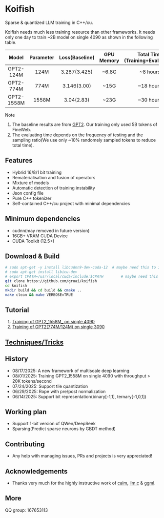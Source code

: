 # Koifish

Sparse & quantized LLM training in C++/cu.

Koifish needs much less training resource than other frameworks. It needs only one day to train ~2B model on single 4090 as shown in the following table.

| Model | Parameter  | Loss(Baseline) |GPU Memory|Total Time (Training+Evaluating)|Throughput|Log|
|:-------------:|:--------------:|:--------------:|:--------------:|:--------------:|:--------------:|:--------------:|
| GPT2-124M         | 124M           | 3.287(3.425)  | ~6.8G   |~8 hours|~140k/s|[log](cases/gpt2/124M_shard50_F6_lr0.001)|
| GPT2-774M         | 774M           | 3.146(3.00)   | ~15G |~18 hours|~70k/s|[log](cases/gpt2/774M_Shard50_F6_B80)|
| GPT2-1558M         | 1558M           | 3.04(2.83)   | ~23G   |~30 hours|~50k/s|[log](cases/gpt2/1558M_F8_B80)|

Note
1. The baseline results are from [GPT2](https://github.com/openai/gpt-2). Our training only used 5B tokens of FineWeb.   
2. The evaluating time depends on the frequency of testing and the sampling ratio(We use only ~10% randomely sampled tokens to reduce total time). 

## Features
- Hybrid 16/8/1 bit training
- Rematerialisation and fusion of operators
- Mixture of models 
- Automatic detection of training instability
- Json config file
- Pure C++ tokenizer
- Self-contained C++/cu project with minimal dependencies

## Minimum dependencies
- cudnn(may removed in future version)
- 16GB+ VRAM CUDA Device
- CUDA Toolkit (12.5+)

## Download & Build

```bash
# sudo apt-get -y install libcudnn9-dev-cuda-12  # maybe need this to install CUDNN
# sudo apt-get install libicu-dev
# export CPATH=/usr/local/cuda/include:$CPATH        # maybe need this to export CPATH
git clone https://github.com/gruai/koifish
cd koifish
mkdir build && cd build && cmake ..
make clean && make VERBOSE=TRUE
```

## Tutorial

1.    [Training of GPT2_1558M_ on single 4090](cases/tutorial/tutorial_gpt2_1558M.md)
1.    [Training of GPT2(774M/124M) on single 3090](cases/tutorial/tutorial_gpt2.md)

## [Techniques/Tricks](cases/tricks/Tricks.md)

## History
* 08/17/2025: A new framework of multiscale deep learning
* 08/01/2025: Training GPT2_1558M on single 4090 with throughput > 20K tokens/second
* 07/24/2025: Support tile quantization 
* 06/29/2025: Rope with pre/post normalization 
* 06/14/2025: Support bit representation(binary[-1,1], ternary[-1,0,1]) 

## Working plan
- Support 1-bit version of QWen/DeepSeek
- Sparsing(Predict sparse neurons by GBDT method)

## Contributing

- Any help with managing issues, PRs and projects is very appreciated!
  
## Acknowledgements

* Thanks very much for the highly instructive work of [calm](https://github.com/zeux/calm), [llm.c](https://github.com/karpathy/llm.c) & [ggml](https://github.com/ggerganov/ggml).

## More
QQ group: 167653113
